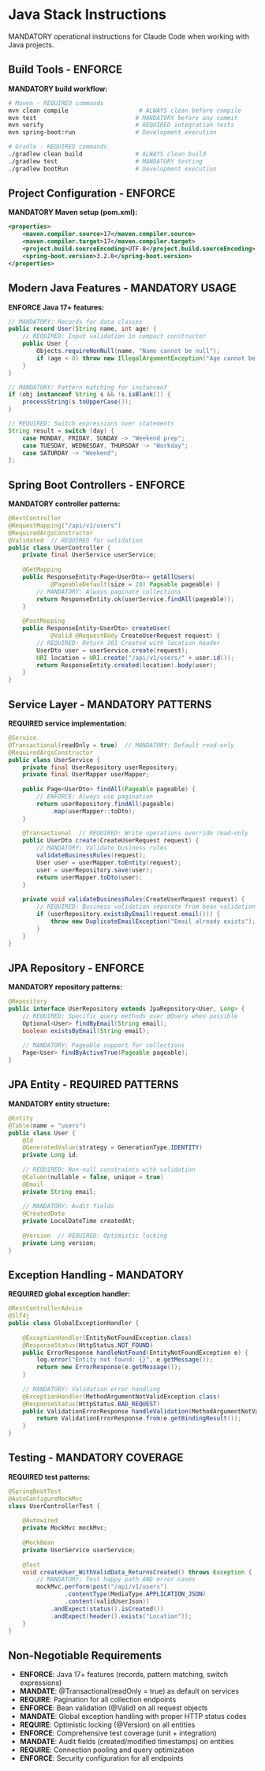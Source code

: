 # Java Stack Instructions

MANDATORY operational instructions for Claude Code when working with Java projects.

## Build Tools - ENFORCE

**MANDATORY build workflow:**
```bash
# Maven - REQUIRED commands
mvn clean compile                    # ALWAYS clean before compile
mvn test                            # MANDATORY before any commit
mvn verify                          # REQUIRED integration tests
mvn spring-boot:run                 # Development execution

# Gradle - REQUIRED commands  
./gradlew clean build               # ALWAYS clean build
./gradlew test                      # MANDATORY testing
./gradlew bootRun                   # Development execution
```

## Project Configuration - ENFORCE

**MANDATORY Maven setup (pom.xml):**
```xml
<properties>
    <maven.compiler.source>17</maven.compiler.source>
    <maven.compiler.target>17</maven.compiler.target>
    <project.build.sourceEncoding>UTF-8</project.build.sourceEncoding>
    <spring-boot.version>3.2.0</spring-boot.version>
</properties>
```

## Modern Java Features - MANDATORY USAGE

**ENFORCE Java 17+ features:**
```java
// MANDATORY: Records for data classes
public record User(String name, int age) {
    // REQUIRED: Input validation in compact constructor
    public User {
        Objects.requireNonNull(name, "Name cannot be null");
        if (age < 0) throw new IllegalArgumentException("Age cannot be negative");
    }
}

// MANDATORY: Pattern matching for instanceof
if (obj instanceof String s && !s.isBlank()) {
    processString(s.toUpperCase());
}

// REQUIRED: Switch expressions over statements
String result = switch (day) {
    case MONDAY, FRIDAY, SUNDAY -> "Weekend prep";
    case TUESDAY, WEDNESDAY, THURSDAY -> "Workday";
    case SATURDAY -> "Weekend";
};
```

## Spring Boot Controllers - ENFORCE

**MANDATORY controller patterns:**
```java
@RestController
@RequestMapping("/api/v1/users")
@RequiredArgsConstructor
@Validated  // REQUIRED for validation
public class UserController {
    private final UserService userService;
    
    @GetMapping
    public ResponseEntity<Page<UserDto>> getAllUsers(
            @PageableDefault(size = 20) Pageable pageable) {
        // MANDATORY: Always paginate collections
        return ResponseEntity.ok(userService.findAll(pageable));
    }
    
    @PostMapping
    public ResponseEntity<UserDto> createUser(
            @Valid @RequestBody CreateUserRequest request) {
        // REQUIRED: Return 201 Created with location header
        UserDto user = userService.create(request);
        URI location = URI.create("/api/v1/users/" + user.id());
        return ResponseEntity.created(location).body(user);
    }
}
```

## Service Layer - MANDATORY PATTERNS

**REQUIRED service implementation:**
```java
@Service
@Transactional(readOnly = true)  // MANDATORY: Default read-only
@RequiredArgsConstructor
public class UserService {
    private final UserRepository userRepository;
    private final UserMapper userMapper;
    
    public Page<UserDto> findAll(Pageable pageable) {
        // ENFORCE: Always use pagination
        return userRepository.findAll(pageable)
            .map(userMapper::toDto);
    }
    
    @Transactional  // REQUIRED: Write operations override read-only
    public UserDto create(CreateUserRequest request) {
        // MANDATORY: Validate business rules
        validateBusinessRules(request);
        User user = userMapper.toEntity(request);
        user = userRepository.save(user);
        return userMapper.toDto(user);
    }
    
    private void validateBusinessRules(CreateUserRequest request) {
        // REQUIRED: Business validation separate from bean validation
        if (userRepository.existsByEmail(request.email())) {
            throw new DuplicateEmailException("Email already exists");
        }
    }
}
```

## JPA Repository - ENFORCE

**MANDATORY repository patterns:**
```java
@Repository
public interface UserRepository extends JpaRepository<User, Long> {
    // REQUIRED: Specific query methods over @Query when possible
    Optional<User> findByEmail(String email);
    boolean existsByEmail(String email);
    
    // MANDATORY: Pageable support for collections
    Page<User> findByActiveTrue(Pageable pageable);
}
```

## JPA Entity - REQUIRED PATTERNS

**MANDATORY entity structure:**
```java
@Entity
@Table(name = "users")
public class User {
    @Id
    @GeneratedValue(strategy = GenerationType.IDENTITY)
    private Long id;
    
    // REQUIRED: Non-null constraints with validation
    @Column(nullable = false, unique = true)
    @Email
    private String email;
    
    // MANDATORY: Audit fields
    @CreatedDate
    private LocalDateTime createdAt;
    
    @Version  // REQUIRED: Optimistic locking
    private Long version;
}
```

## Exception Handling - MANDATORY

**REQUIRED global exception handler:**
```java
@RestControllerAdvice
@Slf4j
public class GlobalExceptionHandler {
    
    @ExceptionHandler(EntityNotFoundException.class)
    @ResponseStatus(HttpStatus.NOT_FOUND)
    public ErrorResponse handleNotFound(EntityNotFoundException e) {
        log.error("Entity not found: {}", e.getMessage());
        return new ErrorResponse(e.getMessage());
    }
    
    // MANDATORY: Validation error handling
    @ExceptionHandler(MethodArgumentNotValidException.class)
    @ResponseStatus(HttpStatus.BAD_REQUEST)
    public ValidationErrorResponse handleValidation(MethodArgumentNotValidException e) {
        return ValidationErrorResponse.from(e.getBindingResult());
    }
}
```

## Testing - MANDATORY COVERAGE

**REQUIRED test patterns:**
```java
@SpringBootTest
@AutoConfigureMockMvc
class UserControllerTest {
    
    @Autowired
    private MockMvc mockMvc;
    
    @MockBean
    private UserService userService;
    
    @Test
    void createUser_WithValidData_ReturnsCreated() throws Exception {
        // MANDATORY: Test happy path AND error cases
        mockMvc.perform(post("/api/v1/users")
                .contentType(MediaType.APPLICATION_JSON)
                .content(validUserJson))
            .andExpect(status().isCreated())
            .andExpect(header().exists("Location"));
    }
}
```

## Non-Negotiable Requirements

- **ENFORCE**: Java 17+ features (records, pattern matching, switch expressions)
- **MANDATE**: @Transactional(readOnly = true) as default on services
- **REQUIRE**: Pagination for all collection endpoints
- **ENFORCE**: Bean validation (@Valid) on all request objects
- **MANDATE**: Global exception handling with proper HTTP status codes
- **REQUIRE**: Optimistic locking (@Version) on all entities
- **ENFORCE**: Comprehensive test coverage (unit + integration)
- **MANDATE**: Audit fields (created/modified timestamps) on entities
- **REQUIRE**: Connection pooling and query optimization
- **ENFORCE**: Security configuration for all endpoints